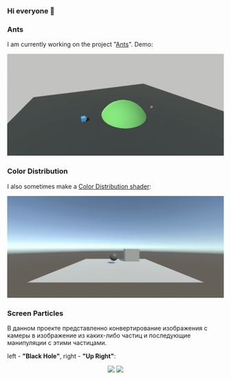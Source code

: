 ### Hi everyone 👋

### Ants
I am currently working on the project "[Ants](https://github.com/VladimirShat/Ants)". Demo:

<img src="https://github.com/VladimirShat/Ants/blob/main/Screenshots%20and%20Art/Demo-1.gif" width="600" />

### Color Distribution
I also sometimes make a [Color Distribution shader](https://github.com/VladimirShat/Shaders/tree/main/Assets/Color%20Distribution
):

<img src="https://github.com/VladimirShat/Shaders/blob/main/Screenshots%20and%20Art/ColorControl-Demo.gif" width="600" />

### Screen Particles

В данном проекте представленно конвертирование изображения с камеры в изображение из каких-либо частиц и последующие манипуляции с этими частицами.

left - **"Black Hole"**, right - **"Up Right"**:

<div style="text-align:center"><img src="https://github.com/VladimirShat/Screen-Particles/blob/main/Gifs/BlackHole.gif" width="450" />
<img src="https://github.com/VladimirShat/Screen-Particles/blob/main/Gifs/UpRight.gif" width="450" /></div>

<!--
**VladimirShat/VladimirShat** is a ✨ _special_ ✨ repository because its `README.md` (this file) appears on your GitHub profile.

Here are some ideas to get you started:

- 🔭 I’m currently working on ...
- 🌱 I’m currently learning ...
- 👯 I’m looking to collaborate on ...
- 🤔 I’m looking for help with ...
- 💬 Ask me about ...
- 📫 How to reach me: ...
- 😄 Pronouns: ...
- ⚡ Fun fact: ...
-->
